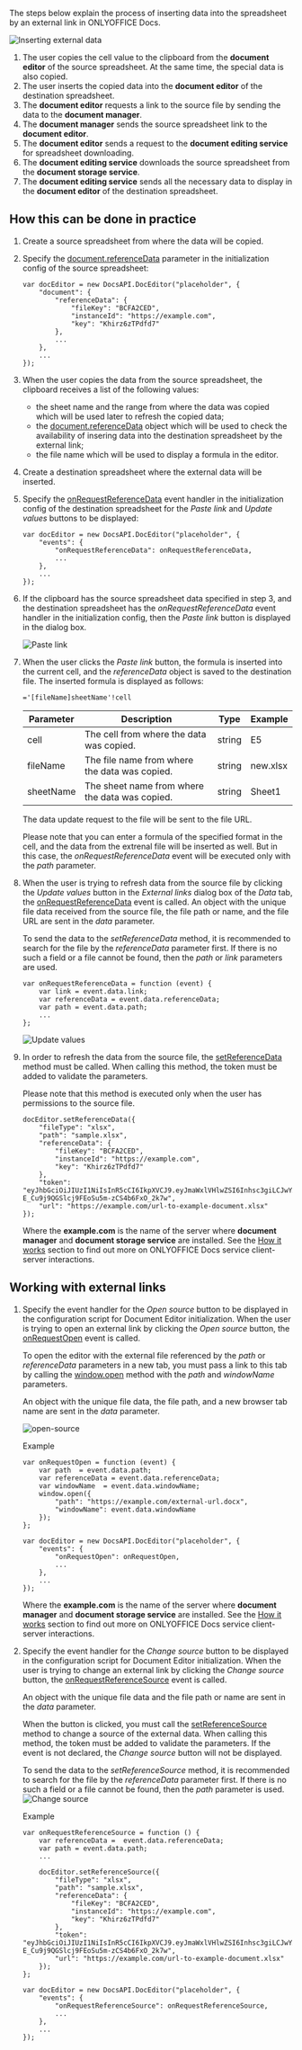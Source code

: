 The steps below explain the process of inserting data into the spreadsheet by an external link in ONLYOFFICE Docs.

![Inserting external data](/editor/insert-external-data.svg)

1. The user copies the cell value to the clipboard from the **document editor** of the source spreadsheet. At the same time, the special data is also copied.
2. The user inserts the copied data into the **document editor** of the destination spreadsheet.
3. The **document editor** requests a link to the source file by sending the data to the **document manager**.
4. The **document manager** sends the source spreadsheet link to the **document editor**.
5. The **document editor** sends a request to the **document editing service** for spreadsheet downloading.
6. The **document editing service** downloads the source spreadsheet from the **document storage service**.
7. The **document editing service** sends all the necessary data to display in the **document editor** of the destination spreadsheet.

## How this can be done in practice

1. Create a source spreadsheet from where the data will be copied.

2. Specify the [document.referenceData](/editors/config/document#referenceData) parameter in the initialization config of the source spreadsheet:

   ```
   var docEditor = new DocsAPI.DocEditor("placeholder", {
       "document": {
           "referenceData": {
               "fileKey": "BCFA2CED",
               "instanceId": "https://example.com",
               "key": "Khirz6zTPdfd7"
           },
           ...
       },
       ...
   });
   ```

3. When the user copies the data from the source spreadsheet, the clipboard receives a list of the following values:

   * the sheet name and the range from where the data was copied which will be used later to refresh the copied data;
   * the [document.referenceData](/editors/config/document#referenceData) object which will be used to check the availability of insering data into the destination spreadsheet by the external link;
   * the file name which will be used to display a formula in the editor.

4. Create a destination spreadsheet where the external data will be inserted.

5. Specify the [onRequestReferenceData](/editors/config/events#onRequestReferenceData) event handler in the initialization config of the destination spreadsheet for the *Paste link* and *Update values* buttons to be displayed:

   ```
   var docEditor = new DocsAPI.DocEditor("placeholder", {
       "events": {
           "onRequestReferenceData": onRequestReferenceData,
           ...
       },
       ...
   });
   ```

6. If the clipboard has the source spreadsheet data specified in step 3, and the destination spreadsheet has the *onRequestReferenceData* event handler in the initialization config, then the *Paste link* button is displayed in the dialog box.

   ![Paste link](/editor/paste-link.png)

7. When the user clicks the *Paste link* button, the formula is inserted into the current cell, and the *referenceData* object is saved to the destination file. The inserted formula is displayed as follows:

   ```
   ='[fileName]sheetName'!cell
   ```

   | Parameter | Description                                    | Type   | Example   |
   | --------- | ---------------------------------------------- | ------ | --------- |
   | cell      | The cell from where the data was copied.       | string | E5        |
   | fileName  | The file name from where the data was copied.  | string | new\.xlsx |
   | sheetName | The sheet name from where the data was copied. | string | Sheet1    |

   The data update request to the file will be sent to the file URL.

   Please note that you can enter a formula of the specified format in the cell, and the data from the extrenal file will be inserted as well. But in this case, the *onRequestReferenceData* event will be executed only with the *path* parameter.

8. When the user is trying to refresh data from the source file by clicking the *Update values* button in the *External links* dialog box of the *Data* tab, the [onRequestReferenceData](/editors/config/events#onRequestReferenceData) event is called. An object with the unique file data received from the source file, the file path or name, and the file URL are sent in the *data* parameter.

   To send the data to the *setReferenceData* method, it is recommended to search for the file by the *referenceData* parameter first. If there is no such a field or a file cannot be found, then the *path* or *link* parameters are used.

   ```
   var onRequestReferenceData = function (event) {
       var link = event.data.link;
       var referenceData = event.data.referenceData;
       var path = event.data.path;
       ...
   };
   ```

   ![Update values](/editor/update-values.png)

9. In order to refresh the data from the source file, the [setReferenceData](/editors/methods#setReferenceData) method must be called. When calling this method, the token must be added to validate the parameters.

   Please note that this method is executed only when the user has permissions to the source file.

   ```
   docEditor.setReferenceData({
       "fileType": "xlsx",
       "path": "sample.xlsx",
       "referenceData": {
           "fileKey": "BCFA2CED",
           "instanceId": "https://example.com",
           "key": "Khirz6zTPdfd7"
       },
       "token": "eyJhbGciOiJIUzI1NiIsInR5cCI6IkpXVCJ9.eyJmaWxlVHlwZSI6Inhsc3giLCJwYXRoIjoic2FtcGxlLnhsc3giLCJyZWZlcmVuY2VEYXRhIjp7ImZpbGVLZXkiOiJCQ0ZBMkNFRCIsImluc3RhbmNlSWQiOiJodHRwczovL2V4YW1wbGUuY29tIn0sInVybCI6Imh0dHBzOi8vZXhhbXBsZS5jb20vdXJsLXRvLWV4YW1wbGUtZG9jdW1lbnQueGxzeCJ9.UXosmM-E_Cu9j9QGSlcj9FEoSu5m-zCS4b6FxO_2k7w",
       "url": "https://example.com/url-to-example-document.xlsx"
   });
   ```

   Where the **example.com** is the name of the server where **document manager** and **document storage service** are installed. See the [How it works](/editors/howitworks) section to find out more on ONLYOFFICE Docs service client-server interactions.

## Working with external links

1. Specify the event handler for the *Open source* button to be displayed in the configuration script for Document Editor initialization. When the user is trying to open an external link by clicking the *Open source* button, the [onRequestOpen](/editors/config/events#onRequestOpen) event is called.

   To open the editor with the external file referenced by the *path* or *referenceData* parameters in a new tab, you must pass a link to this tab by calling the [window.open](https://developer.mozilla.org/en-US/docs/Web/API/Window/open) method with the *path* and *windowName* parameters.

   An object with the unique file data, the file path, and a new browser tab name are sent in the *data* parameter.

   ![open-source](/editor/open-source.png)

   Example

   ```
   var onRequestOpen = function (event) {
       var path  = event.data.path;
       var referenceData = event.data.referenceData;
       var windowName  = event.data.windowName;
       window.open({
           "path": "https://example.com/external-url.docx",
           "windowName": event.data.windowName
       });
   };

   var docEditor = new DocsAPI.DocEditor("placeholder", {
       "events": {
           "onRequestOpen": onRequestOpen,
           ...
       },
       ...
   });
   ```

   Where the **example.com** is the name of the server where **document manager** and **document storage service** are installed. See the [How it works](/editors/howitworks) section to find out more on ONLYOFFICE Docs service client-server interactions.

2. Specify the event handler for the *Change source* button to be displayed in the configuration script for Document Editor initialization. When the user is trying to change an external link by clicking the *Change source* button, the [onRequestReferenceSource](/editors/config/events#onRequestReferenceSource) event is called.

   An object with the unique file data and the file path or name are sent in the *data* parameter.

   When the button is clicked, you must call the [setReferenceSource](/editors/methods#setReferenceSource) method to change a source of the external data. When calling this method, the token must be added to validate the parameters. If the event is not declared, the *Change source* button will not be displayed.

   To send the data to the *setReferenceSource* method, it is recommended to search for the file by the *referenceData* parameter first. If there is no such a field or a file cannot be found, then the *path* parameter is used. ![Change source](/editor/change-source.png)

   Example

   ```
   var onRequestReferenceSource = function () {
       var referenceData =  event.data.referenceData;
       var path = event.data.path;
       ...

       docEditor.setReferenceSource({
           "fileType": "xlsx",
           "path": "sample.xlsx",
           "referenceData": {
               "fileKey": "BCFA2CED",
               "instanceId": "https://example.com",
               "key": "Khirz6zTPdfd7"
           },
           "token": "eyJhbGciOiJIUzI1NiIsInR5cCI6IkpXVCJ9.eyJmaWxlVHlwZSI6Inhsc3giLCJwYXRoIjoic2FtcGxlLnhsc3giLCJyZWZlcmVuY2VEYXRhIjp7ImZpbGVLZXkiOiJCQ0ZBMkNFRCIsImluc3RhbmNlSWQiOiJodHRwczovL2V4YW1wbGUuY29tIn0sInVybCI6Imh0dHBzOi8vZXhhbXBsZS5jb20vdXJsLXRvLWV4YW1wbGUtZG9jdW1lbnQueGxzeCJ9.UXosmM-E_Cu9j9QGSlcj9FEoSu5m-zCS4b6FxO_2k7w",
           "url": "https://example.com/url-to-example-document.xlsx"
       });
   };

   var docEditor = new DocsAPI.DocEditor("placeholder", {
       "events": {
           "onRequestReferenceSource": onRequestReferenceSource,
           ...
       },
       ...
   });
   ```
